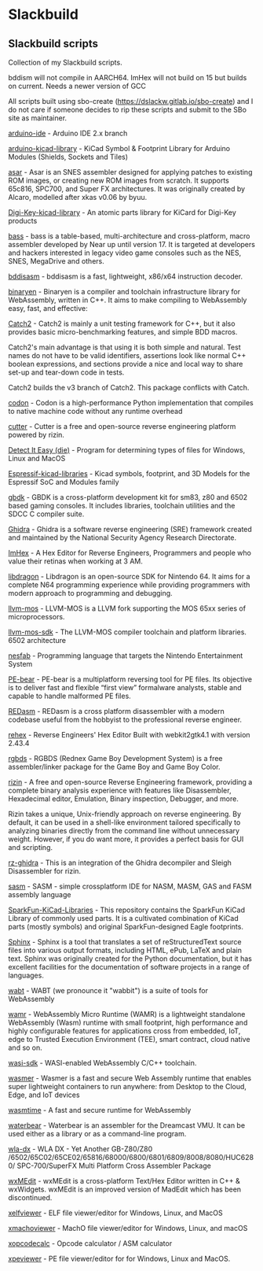 # Slackbuild
## Slackbuild scripts

Collection of my Slackbuild scripts.

bddism will not compile in AARCH64. ImHex will not build on 15 but builds on current. Needs a newer version of GCC

All scripts built using sbo-create (https://dslackw.gitlab.io/sbo-create) and I do not care if
someone decides to rip these scripts and submit to the SBo site as maintainer.

[arduino-ide](https://github.com/kermitdafrog8/Slackbuild/tree/main/Development/arduino-ide) - 
Arduino IDE 2.x branch<br>

[arduino-kicad-library](https://github.com/kermitdafrog8/Slackbuild/tree/main/Development/arduino-kicad-library) - 
KiCad Symbol & Footprint Library for Arduino Modules (Shields, Sockets and Tiles)<br>

[asar](https://github.com/kermitdafrog8/Slackbuild/tree/main/Development/asar) - 
Asar is an SNES assembler designed for applying patches to existing ROM images, or creating new ROM images from scratch. It supports 65c816, SPC700, and Super FX architectures. It was originally created by Alcaro, modelled after xkas v0.06 by byuu.

[Digi-Key-kicad-library](https://github.com/kermitdafrog8/Slackbuild/tree/main/Development/Digi-Key-kicad-library) - 
An atomic parts library for KiCard for Digi-Key products<br>

[bass](https://github.com/kermitdafrog8/Slackbuild/tree/main/Development/bass) - 
bass is a table-based, multi-architecture and cross-platform, macro assembler developed by Near up until version 17.
It is targeted at developers and hackers interested in legacy video game consoles such as the NES, SNES, MegaDrive and others.<br>

[bddisasm](https://github.com/kermitdafrog8/Slackbuild/tree/main/Development/bddisasm) - 
bddisasm is a fast, lightweight, x86/x64 instruction decoder.<br>

[binaryen](https://github.com/kermitdafrog8/Slackbuild/tree/main/Development/binaryen) - 
Binaryen is a compiler and toolchain infrastructure library for
WebAssembly, written in C++. It aims to make compiling to WebAssembly
easy, fast, and effective: <br>

[Catch2](https://github.com/kermitdafrog8/Slackbuild/tree/main/Development/Catch2) - 
Catch2 is mainly a unit testing framework for C++, but it also
provides basic micro-benchmarking features, and simple BDD macros.

Catch2's main advantage is that using it is both simple and natural.
Test names do not have to be valid identifiers, assertions look like
normal C++ boolean expressions, and sections provide a nice and local
way to share set-up and tear-down code in tests.

Catch2 builds the v3 branch of Catch2.
This package conflicts with Catch.<br>

[codon](https://github.com/kermitdafrog8/Slackbuild/tree/main/Development/codon) - 
Codon is a high-performance Python implementation that compiles to
native machine code without any runtime overhead<br>

[cutter](https://github.com/kermitdafrog8/Slackbuild/tree/main/Development/cutter) - 
Cutter is a free and open-source reverse engineering platform powered by
rizin.<br>

[Detect It Easy (die)](https://github.com/kermitdafrog8/Slackbuild/tree/main/Development/die) -
Program for determining types of files for Windows, Linux and MacOS<br>

[Espressif-kicad-libraries](https://github.com/kermitdafrog8/Slackbuild/tree/main/Development/Espressif-kicad-libraries) - 
Kicad symbols, footprint, and 3D Models for the Espressif SoC and Modules family<br>

[gbdk](https://github.com/kermitdafrog8/Slackbuild/tree/main/Development/gbdk) - 
GBDK is a cross-platform development kit for sm83, z80 and 6502
based gaming consoles. It includes libraries, toolchain utilities
and the SDCC C compiler suite.<br>

[Ghidra](https://github.com/kermitdafrog8/Slackbuild/tree/main/Development/Ghidra) - 
Ghidra is a software reverse engineering (SRE) framework created and
maintained by the National Security Agency Research Directorate.<br>

[ImHex](https://github.com/kermitdafrog8/Slackbuild/tree/main/Development/ImHex) - 
A Hex Editor for Reverse Engineers, Programmers and people who value their
retinas when working at 3 AM.<br>

[libdragon](https://github.com/kermitdafrog8/Slackbuild/tree/main/Development/libdragon) - 
Libdragon is an open-source SDK for Nintendo 64. It aims for a complete N64 programming experience 
while providing programmers with modern approach to programming and debugging.<br>

[llvm-mos](https://github.com/kermitdafrog8/Slackbuild/tree/main/Development/llvm-mos) - 
LLVM-MOS is a LLVM fork supporting the MOS 65xx series of
microprocessors.<br>

[llvm-mos-sdk](https://github.com/kermitdafrog8/Slackbuild/tree/main/Development/llvm-mos-sdk) - 
The LLVM-MOS compiler toolchain and platform libraries. 6502 architecture<br>

[nesfab](https://github.com/kermitdafrog8/Slackbuild/tree/main/Development/nesfab) - 
Programming language that targets the Nintendo Entertainment System<br>

[PE-bear](https://github.com/kermitdafrog8/Slackbuild/tree/main/Development/PE-bear) - 
PE-bear is a multiplatform reversing tool for PE files. Its objective
is to deliver fast and flexible “first view” formalware analysts,
stable and capable to handle malformed PE files.<br>

[REDasm](https://github.com/kermitdafrog8/Slackbuild/tree/main/Development/REDasm) - 
REDasm is a cross platform disassembler with a modern codebase useful 
from the hobbyist to the professional reverse engineer.<br>

[rehex](https://github.com/kermitdafrog8/Slackbuild/tree/main/Development/rehex) -
Reverse Engineers' Hex Editor
Built with webkit2gtk4.1 with version 2.43.4<br>

[rgbds](https://github.com/kermitdafrog8/Slackbuild/tree/main/Development/rgbds) - 
RGBDS (Rednex Game Boy Development System) is a free assembler/linker
package for the Game Boy and Game Boy Color.<br>

[rizin](https://github.com/kermitdafrog8/Slackbuild/tree/main/Development/rizin) - 
A free and open-source Reverse Engineering framework, providing a
complete binary analysis experience with features like Disassembler,
Hexadecimal editor, Emulation, Binary inspection, Debugger, and more.

Rizin takes a unique, Unix-friendly approach on reverse engineering. By
default, it can be used in a shell-like environment tailored
specifically to analyzing binaries directly from the command line
without unnecessary weight. However, if you do want more, it provides a
perfect basis for GUI and scripting.<br>

[rz-ghidra](https://github.com/kermitdafrog8/Slackbuild/tree/main/Development/rz-ghidra) - 
This is an integration of the Ghidra decompiler and Sleigh
Disassembler for rizin.<br>

[sasm](https://github.com/kermitdafrog8/Slackbuild/tree/main/Development/sasm) - 
SASM - simple crossplatform IDE for NASM, MASM, GAS and FASM assembly
language<br>

[SparkFun-KiCad-Libraries](https://github.com/kermitdafrog8/Slackbuild/tree/main/Development/SparkFun-KiCad-Libraries) - 
This repository contains the SparkFun KiCad Library of commonly used
parts. It is a cultivated combination of KiCad parts (mostly symbols)
and original SparkFun-designed Eagle footprints.<br>

[Sphinx](https://github.com/kermitdafrog8/Slackbuild/tree/main/Development/Sphinx) - 
Sphinx is a tool that translates a set of reStructuredText
source files into various output formats, including HTML, ePub,
LaTeX and plain text. Sphinx was originally created for the Python
documentation, but it has excellent facilities for the documentation
of software projects in a range of languages.<br>

[wabt](https://github.com/kermitdafrog8/Slackbuild/tree/main/Development/wabt) - 
WABT (we pronounce it "wabbit") is a suite of tools for WebAssembly<br>

[wamr](https://github.com/kermitdafrog8/Slackbuild/tree/main/Development/wamr) - 
WebAssembly Micro Runtime (WAMR) is a lightweight standalone WebAssembly (Wasm) runtime with small footprint, high performance and highly configurable features for applications cross from embedded, IoT, edge to Trusted Execution Environment (TEE), smart contract, cloud native and so on.<br>

[wasi-sdk](https://github.com/kermitdafrog8/Slackbuild/tree/main/Development/wasi-sdk) - 
WASI-enabled WebAssembly C/C++ toolchain.

[wasmer](https://github.com/kermitdafrog8/Slackbuild/tree/main/Development/wasmer) - 
Wasmer is a fast and secure Web Assembly runtime that enables super lightweight containers to run
anywhere: from Desktop to the Cloud, Edge, and IoT devices<br>

[wasmtime](https://github.com/kermitdafrog8/Slackbuild/tree/main/Development/wasmtime) - 
A fast and secure runtime for WebAssembly<br>

[waterbear](https://github.com/kermitdafrog8/Slackbuild/tree/main/Development/waterbear) - 
Waterbear is an assembler for the Dreamcast VMU. It can be used either as a library or as a command-line program.<br>

[wla-dx](https://github.com/kermitdafrog8/Slackbuild/tree/main/Development/wla-dx) - 
WLA DX - Yet Another GB-Z80/Z80 /6502/65C02/65CE02/65816/68000/6800/6801/6809/8008/8080/HUC6280/
SPC-700/SuperFX Multi Platform Cross Assembler Package<br>

[wxMEdit](https://github.com/kermitdafrog8/Slackbuild/tree/main/Development/wxMEdit) - 
wxMEdit is a cross-platform Text/Hex Editor written in C++ & wxWidgets.
wxMEdit is an improved version of MadEdit which has been discontinued.<br>

[xelfviewer](https://github.com/kermitdafrog8/Slackbuild/tree/main/Development/xelfviewer) - 
ELF file viewer/editor for Windows, Linux, and MacOS<br>

[xmachoviewer](https://github.com/kermitdafrog8/Slackbuild/tree/main/Development/xmachoviewer) - 
MachO file viewer/editor for Windows, Linux, and macOS<br>

[xopcodecalc](https://github.com/kermitdafrog8/Slackbuild/tree/main/Development/xopcodecalc) - 
Opcode calculator / ASM calculator<br>

[xpeviewer](https://github.com/kermitdafrog8/Slackbuild/tree/main/Development/xpeviewer) - 
PE file viewer/editor for for Windows, Linux and MacOS.<br>
